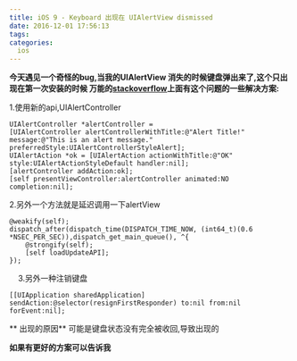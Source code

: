 ```yaml
---
title: iOS 9 - Keyboard 出现在 UIAlertView dismissed
date: 2016-12-01 17:56:13
tags:
categories: 
  ios
---
```

**今天遇见一个奇怪的bug,当我的UIAlertView 消失的时候键盘弹出来了,这个只出现在第一次安装的时候
万能的[stackoverflow](http://stackoverflow.com/questions/32744209/ios-9-keyboard-pops-up-after-uialertview-dismissed)上面有这个问题的一些解决方案:**

1.使用新的api,UIAlertController

	UIAlertController *alertController = [UIAlertController alertControllerWithTitle:@"Alert Title!" message:@"This is an alert message." preferredStyle:UIAlertControllerStyleAlert]; 
    UIAlertAction *ok = [UIAlertAction actionWithTitle:@"OK" style:UIAlertActionStyleDefault handler:nil]; 
	[alertController addAction:ok];
    [self presentViewController:alertController animated:NO completion:nil];

<!--more-->

2.另外一个方法就是延迟调用一下alertView
	
	@weakify(self);
	dispatch_after(dispatch_time(DISPATCH_TIME_NOW, (int64_t)(0.6 *NSEC_PER_SEC)),dispatch_get_main_queue(), ^{
		@strongify(self);
		[self loadUpdateAPI]; 
	});
    
3.另外一种注销键盘

	[[UIApplication sharedApplication] sendAction:@selector(resignFirstResponder) to:nil from:nil forEvent:nil];
 ** 出现的原因**
可能是键盘状态没有完全被收回,导致出现的

**如果有更好的方案可以告诉我**

